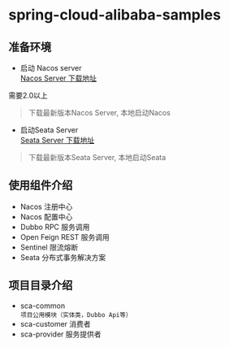 # spring-cloud-alibaba-samples

## 准备环境

* 启动 Nacos server <br>
  [Nacos Server 下载地址](https://github.com/alibaba/nacos/releases)

需要2.0以上

> 下载最新版本Nacos Server, 本地启动Nacos

* 启动Seata Server <br>
  [Seata Server 下载地址](https://github.com/seata/seata/releases)

> 下载最新版本Seata Server, 本地启动Seata

## 使用组件介绍

* Nacos 注册中心
* Nacos 配置中心
* Dubbo RPC 服务调用
* Open Feign REST 服务调用
* Sentinel 限流熔断
* Seata 分布式事务解决方案

## 项目目录介绍

* sca-common <br>
  `项目公用模块（实体类，Dubbo Api等）`
* sca-customer 消费者
* sca-provider 服务提供者

